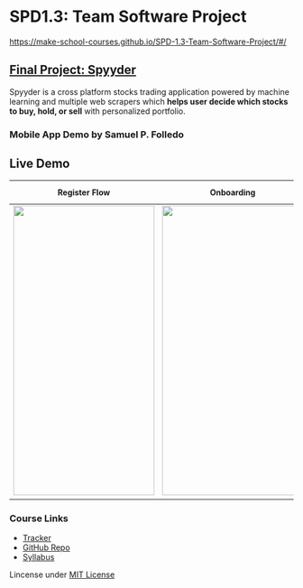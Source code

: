 # SPD1.3: Team Software Project
https://make-school-courses.github.io/SPD-1.3-Team-Software-Project/#/

## [Final Project: Spyyder](FinalProject)
Spyyder is a cross platform stocks trading application powered by machine learning and multiple web scrapers which **helps user decide which stocks to buy, hold, or sell** with personalized portfolio.

### Mobile App Demo by Samuel P. Folledo
## Live Demo
  **Register Flow**  |  **Onboarding**  |  **Login Flow**             
:-------------------------:|:-------------------------:|:-------------------------:|
  <img src="https://github.com/SamuelFolledo/SPD1.3/blob/master/FinalProject/mobile/ZeusApp/static/gif/registerFlow.gif" width="250" height="513">  |  <img src="https://github.com/SamuelFolledo/SPD1.3/blob/master/FinalProject/mobile/ZeusApp/static/gif/quizFlow.gif" width="250" height="513">  |  <img src="https://github.com/SamuelFolledo/SPD1.3/blob/master/FinalProject/mobile/ZeusApp/static/gif/loginFlow.gif" width="250" height="513">

### Course Links
- [Tracker](https://docs.google.com/spreadsheets/d/1KyZrkcRPUtTm_1rrklYrz5lcV2O2flwi2yKYM4w9-ig/edit?pli=1#gid=0)
- [GitHub Repo](https://github.com/Make-School-Courses/SPD-1.3-Team-Software-Project)
- [Syllabus](https://make-school-courses.github.io/SPD-1.3-Team-Software-Project/#/README)

Lincense under [MIT License](LICENSE)

